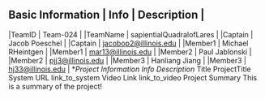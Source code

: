 **Basic Information**
| Info	| Description |
-----------------------
|TeamID |	Team-024 |
|TeamName |	sapientialQuadralofLares |
|Captain | Jacob Poeschel |
|Captain |	jacobop2@illinois.edu |
|Member1 |	Michael RHeintgen |
|Member1 |	mar13@illinois.edu |
|Member2 |	Paul Jablonski |
|Member2 |	pjj3@illinois.edu |
|Member3 |	Hanliang Jiang |
|Member3 |	hj33@illinois.edu |
**Project Information
*Info	Description**
Title	ProjectTitle
System URL	link_to_system
Video Link	link_to_video
Project Summary
This is a summary of the project!
